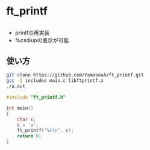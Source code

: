 # ft_printf

##
- printfの再実装
- %csdiupの表示が可能

## 使い方
```bash
git clone https://github.com/YamasouA/ft_printf.git
gcc -I includes main.c libftprintf.a
./a.out
```
```c
#include "ft_printf.h"

int main()
{
    char c;
    c = 'a';
    ft_printf("%c\n", c);
    return 0;
}
```
